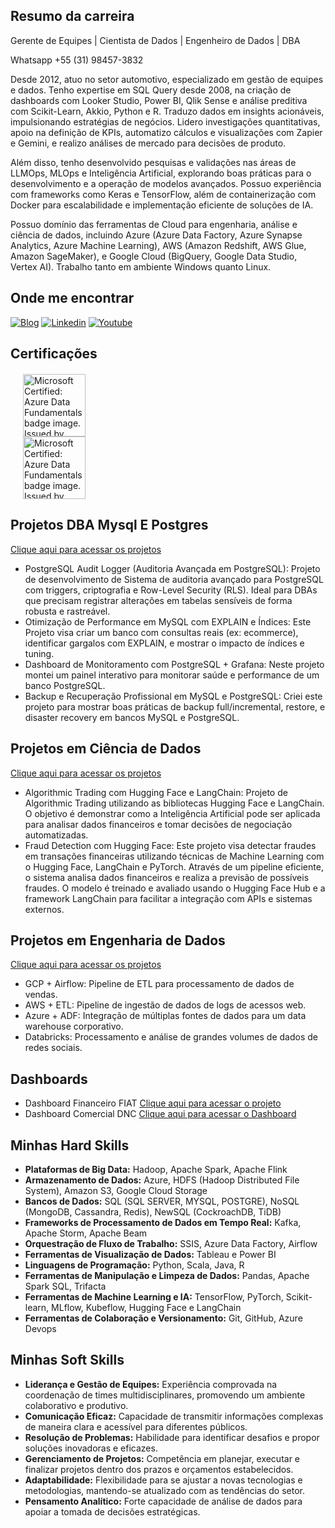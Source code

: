 ## Resumo da carreira

Gerente de Equipes | Cientista de Dados | Engenheiro de Dados | DBA

Whatsapp +55 (31) 98457-3832

Desde 2012, atuo no setor automotivo, especializado em gestão de equipes e dados. Tenho expertise em SQL Query desde 2008, na criação de dashboards com Looker Studio, Power BI, Qlik Sense e análise preditiva com Scikit-Learn, Akkio, Python e R. Traduzo dados em insights acionáveis, impulsionando estratégias de negócios. Lidero investigações quantitativas, apoio na definição de KPIs, automatizo cálculos e visualizações com Zapier e Gemini, e realizo análises de mercado para decisões de produto.

Além disso, tenho desenvolvido pesquisas e validações nas áreas de LLMOps, MLOps e Inteligência Artificial, explorando boas práticas para o desenvolvimento e a operação de modelos avançados. Possuo experiência com frameworks como Keras e TensorFlow, além de containerização com Docker para escalabilidade e implementação eficiente de soluções de IA.

Possuo domínio das ferramentas de Cloud para engenharia, análise e ciência de dados, incluindo Azure (Azure Data Factory, Azure Synapse Analytics, Azure Machine Learning), AWS (Amazon Redshift, AWS Glue, Amazon SageMaker), e Google Cloud (BigQuery, Google Data Studio, Vertex AI). Trabalho tanto em ambiente Windows quanto Linux.

## Onde me encontrar

[![Blog](https://img.shields.io/badge/-Blog-blue?style=flat-square&logo=wordpress&logoColor=white&link=https://www.fabiocerqueira.com.br)](https://www.fabiocerqueira.com.br)
[![Linkedin](https://img.shields.io/badge/-Fabio%20Cerqueira-blue?style=flat-square&logo=Linkedin&logoColor=white&link=https://www.linkedin.com/in/fabiocerqueira-ti-automotivo)](https://www.linkedin.com/in/fabiocerqueira-ti-automotivo/)
[![Youtube](https://img.shields.io/badge/-Fabio%20Cerqueira-red?style=flat-square&logo=youtube&logoColor=white&link=https://www.youtube.com/channel/UCATUp3-cRGUqEqbv2G2r_tQ)](https://www.youtube.com/channel/UCATUp3-cRGUqEqbv2G2r_tQ)

## Certificações
 <div style="display: grid; grid-template-columns: repeat(4, 1fr); gap: 20px; justify-items: center; margin: 20px;">
  <div>
    <div class="cr-badges-full-badge row">
      <div class="col-12 col-md-4 cr-badges-full-badge__sidebar">
      <img class="cr-badges-full-badge__img" src="https://images.credly.com/size/340x340/images/70eb1e3f-d4de-4377-a062-b20fb29594ea/azure-data-fundamentals-600x600.png" alt="Microsoft Certified: Azure Data Fundamentals badge image. Issued by Microsoft" width="100" height="100">
              <img class="cr-badges-full-badge__img" src="https://images.credly.com/size/340x340/images/be8fcaeb-c769-4858-b567-ffaaa73ce8cf/image.png" alt="Microsoft Certified: Azure Data Fundamentals badge image. Issued by Microsoft" width="100" height="100">
      </div> 
    </div>
  </div>
</div>

## Projetos DBA Mysql E Postgres

[Clique aqui para acessar os projetos](https://github.com/FabioCerqueiraGit/03_DBA)
- PostgreSQL Audit Logger (Auditoria Avançada em PostgreSQL): Projeto de desenvolvimento de Sistema de auditoria avançado para PostgreSQL com triggers, criptografia e Row-Level Security (RLS). Ideal para DBAs que precisam registrar alterações em tabelas sensíveis de forma robusta e rastreável.
- Otimização de Performance em MySQL com EXPLAIN e Índices: Este Projeto visa criar um banco com consultas reais (ex: ecommerce), identificar gargalos com EXPLAIN, e mostrar o impacto de índices e tuning.
- Dashboard de Monitoramento com PostgreSQL + Grafana: Neste projeto montei um painel interativo para monitorar saúde e performance de um banco PostgreSQL.
- Backup e Recuperação Profissional em MySQL e PostgreSQL: Criei este projeto para mostrar boas práticas de backup full/incremental, restore, e disaster recovery em bancos MySQL e PostgreSQL.

## Projetos em Ciência de Dados

[Clique aqui para acessar os projetos](https://github.com/FabioCerqueiraGit/02_CienciaDados/tree/main)
- Algorithmic Trading com Hugging Face e LangChain: Projeto de Algorithmic Trading utilizando as bibliotecas Hugging Face e LangChain. O objetivo é demonstrar como a Inteligência Artificial pode ser aplicada para analisar dados financeiros e tomar decisões de negociação automatizadas.
- Fraud Detection com Hugging Face: Este projeto visa detectar fraudes em transações financeiras utilizando técnicas de Machine Learning com o Hugging Face, LangChain e PyTorch. Através de um pipeline eficiente, o sistema analisa dados financeiros e realiza a previsão de possíveis fraudes. O modelo é treinado e avaliado usando o Hugging Face Hub e a framework LangChain para facilitar a integração com APIs e sistemas externos.


## Projetos em Engenharia de Dados

[Clique aqui para acessar os projetos](https://github.com/FabioCerqueiraGit/01_EngenhariaDados/tree/main)
- GCP + Airflow: Pipeline de ETL para processamento de dados de vendas.
- AWS + ETL: Pipeline de ingestão de dados de logs de acessos web.
- Azure + ADF: Integração de múltiplas fontes de dados para um data warehouse corporativo.
- Databricks: Processamento e análise de grandes volumes de dados de redes sociais.

## Dashboards

- Dashboard Financeiro FIAT [Clique aqui para acessar o projeto](https://github.com/FabioCerqueiraGit/AnaliseDadosPowerBI)
- Dashboard Comercial DNC [Clique aqui para acessar o Dashboard](https://app.powerbi.com/view?r=eyJrIjoiM2Q1NzkxMzAtMjdiZC00NDAyLTgzMDktNGE5N2M2MzYyZTNhIiwidCI6ImNjMTM1YTdlLTZhZmMtNDA5Mi04MzEzLTgwNmI2NjkwODkyNiJ9)

## Minhas Hard Skills

- **Plataformas de Big Data:** Hadoop, Apache Spark, Apache Flink
- **Armazenamento de Dados:** Azure, HDFS (Hadoop Distributed File System), Amazon S3, Google Cloud Storage
- **Bancos de Dados:** SQL (SQL SERVER, MYSQL, POSTGRE), NoSQL (MongoDB, Cassandra, Redis), NewSQL (CockroachDB, TiDB)
- **Frameworks de Processamento de Dados em Tempo Real:** Kafka, Apache Storm, Apache Beam
- **Orquestração de Fluxo de Trabalho:** SSIS, Azure Data Factory, Airflow
- **Ferramentas de Visualização de Dados:** Tableau e Power BI
- **Linguagens de Programação:** Python, Scala, Java, R
- **Ferramentas de Manipulação e Limpeza de Dados:** Pandas, Apache Spark SQL, Trifacta
- **Ferramentas de Machine Learning e IA:** TensorFlow, PyTorch, Scikit-learn, MLflow, Kubeflow, Hugging Face e LangChain
- **Ferramentas de Colaboração e Versionamento:** Git, GitHub, Azure Devops

## Minhas Soft Skills

- **Liderança e Gestão de Equipes:** Experiência comprovada na coordenação de times multidisciplinares, promovendo um ambiente colaborativo e produtivo.
- **Comunicação Eficaz:** Capacidade de transmitir informações complexas de maneira clara e acessível para diferentes públicos.
- **Resolução de Problemas:** Habilidade para identificar desafios e propor soluções inovadoras e eficazes.
- **Gerenciamento de Projetos:** Competência em planejar, executar e finalizar projetos dentro dos prazos e orçamentos estabelecidos.
- **Adaptabilidade:** Flexibilidade para se ajustar a novas tecnologias e metodologias, mantendo-se atualizado com as tendências do setor.
- **Pensamento Analítico:** Forte capacidade de análise de dados para apoiar a tomada de decisões estratégicas.
